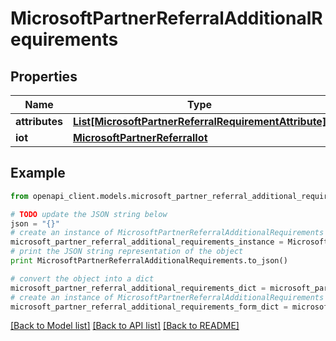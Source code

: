 # MicrosoftPartnerReferralAdditionalRequirements


## Properties
Name | Type | Description | Notes
------------ | ------------- | ------------- | -------------
**attributes** | [**List[MicrosoftPartnerReferralRequirementAttribute]**](MicrosoftPartnerReferralRequirementAttribute.md) |  | [optional] 
**iot** | [**MicrosoftPartnerReferralIot**](MicrosoftPartnerReferralIot.md) |  | [optional] 

## Example

```python
from openapi_client.models.microsoft_partner_referral_additional_requirements import MicrosoftPartnerReferralAdditionalRequirements

# TODO update the JSON string below
json = "{}"
# create an instance of MicrosoftPartnerReferralAdditionalRequirements from a JSON string
microsoft_partner_referral_additional_requirements_instance = MicrosoftPartnerReferralAdditionalRequirements.from_json(json)
# print the JSON string representation of the object
print MicrosoftPartnerReferralAdditionalRequirements.to_json()

# convert the object into a dict
microsoft_partner_referral_additional_requirements_dict = microsoft_partner_referral_additional_requirements_instance.to_dict()
# create an instance of MicrosoftPartnerReferralAdditionalRequirements from a dict
microsoft_partner_referral_additional_requirements_form_dict = microsoft_partner_referral_additional_requirements.from_dict(microsoft_partner_referral_additional_requirements_dict)
```
[[Back to Model list]](../README.md#documentation-for-models) [[Back to API list]](../README.md#documentation-for-api-endpoints) [[Back to README]](../README.md)


